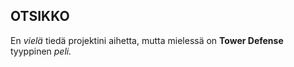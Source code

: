 ## OTSIKKO

En *vielä* tiedä projektini aihetta, mutta
mielessä on **Tower Defense** tyyppinen _peli._
